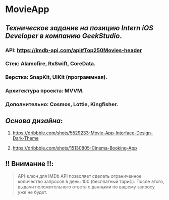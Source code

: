 # **MovieApp**

## _Техническое задание на позицию Intern iOS Developer в компанию GeekStudio_.

### **API**: https://imdb-api.com/api#Top250Movies-header

### **Стек**: Alamofire, RxSwift, CoreData.

### **Верстка**: SnapKit, UIKit (программная).

### **Архитектура проекта**: MVVM.

### **Дополнительно**: Cosmos, Lottie, Kingfisher.


## *Основа дизайна*: 
1. https://dribbble.com/shots/5529233-Movie-App-Interface-Design-Dark-Theme

2.  https://dribbble.com/shots/15130805-Cinema-Booking-App

## **‼️ Внимание ‼️**:
> API-ключ для IMDb API позволяет сделать ограниченное количество запросов в день: 100 (бесплатный тариф). После этого, выдачи положительного ответа с данными по вашему запросу уже не будет. 
